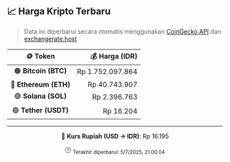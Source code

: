 

<!-- HARGA_KRIPTO -->
## 📈 Harga Kripto Terbaru

> Data ini diperbarui secara otomatis menggunakan [CoinGecko API](https://www.coingecko.com/) dan [exchangerate.host](https://exchangerate.host/)

<div align="center">

| 🪙 Token | 💰 Harga (IDR) |
|:------:|---------------:|
| 🟠 **Bitcoin (BTC)**   | Rp 1.752.097.864 |
| 🔵 **Ethereum (ETH)**  | Rp 40.743.907 |
| 🟣 **Solana (SOL)**    | Rp 2.396.763 |
| 🟢 **Tether (USDT)**   | Rp 16.204 |

---

💱 **Kurs Rupiah (USD → IDR)**: Rp 16.195

🕒 <sub>Terakhir diperbarui: 5/7/2025, 21.00.04</sub>

</div>
<!-- /HARGA_KRIPTO -->